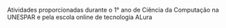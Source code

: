 Atividades proporcionadas durante o 1° ano de Ciência da Computação na UNESPAR e pela escola online de tecnologia ALura
